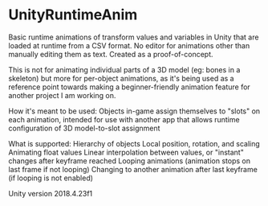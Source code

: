 # UnityRuntimeAnim
Basic runtime animations of transform values and variables in Unity that are loaded at runtime from a CSV format. No editor for animations other than manually editing them as text. Created as a proof-of-concept.

This is not for animating individual parts of a 3D model (eg: bones in a skeleton) but more for per-object animations, as it's being used as a reference point towards making a beginner-friendly animation feature for another project I am working on.

How it's meant to be used: Objects in-game assign themselves to "slots" on each animation, intended for use with another app that allows runtime configuration of 3D model-to-slot assignment

What is supported:
Hierarchy of objects
Local position, rotation, and scaling
Animating float values
Linear interpolation between values, or "instant" changes after keyframe reached
Looping animations (animation stops on last frame if not looping)
Changing to another animation after last keyframe (if looping is not enabled)

Unity version 2018.4.23f1
